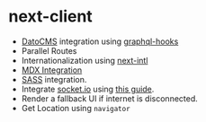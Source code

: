 # next-client

- [DatoCMS](https://www.datocms.com/) integration using [graphql-hooks](https://www.npmjs.com/package/graphql-hooks)
- Parallel Routes
- Internationalization using [next-intl](https://next-intl.dev/)
- [MDX Integration](https://nextjs.org/docs/app/building-your-application/configuring/mdx)
- [SASS](https://sass-lang.com/) integration.
- Integrate [socket.io](https://socket.io/) using [this guide](https://socket.io/how-to/use-with-nextjs).
- Render a fallback UI if internet is disconnected.
- Get Location using `navigator`